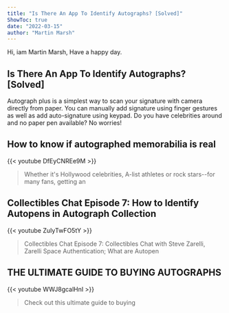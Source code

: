 ```yaml
---
title: "Is There An App To Identify Autographs? [Solved]"
ShowToc: true 
date: "2022-03-15"
author: "Martin Marsh" 
---
```


Hi, iam Martin Marsh, Have a happy day.
## Is There An App To Identify Autographs? [Solved]
Autograph plus is a simplest way to scan your signature with camera directly from paper. You can manually add signature using finger gestures as well as add auto-signature using keypad. Do you have celebrities around and no paper pen available? No worries!

## How to know if autographed memorabilia is real
{{< youtube DfEyCNREe9M >}}
>Whether it's Hollywood celebrities, A-list athletes or rock stars--for many fans, getting an 

## Collectibles Chat Episode 7: How to Identify Autopens in Autograph Collection
{{< youtube ZuIyTwFO5tY >}}
>Collectibles Chat Episode 7: Collectibles Chat with Steve Zarelli, Zarelli Space Authentication; What are Autopen 

## THE ULTIMATE GUIDE TO BUYING AUTOGRAPHS
{{< youtube WWJ8gcalHnI >}}
>Check out this ultimate guide to buying 

